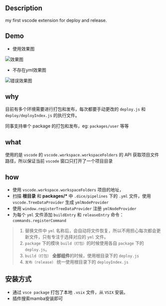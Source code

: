 ## Description

my first vscode extension for deploy and release.

## Demo

- 使用效果图

![效果图](https://raw.githubusercontent.com/mamba-1024/vscode-extension/master/media/desc2.png)

- 不存在yml效果图

![错误效果图](https://raw.githubusercontent.com/mamba-1024/vscode-extension/master/media/89D04044-7AD5-4644-960E-0F22C7898671.png)

## why

目前有多个环境需要进行打包和发布，每次都要手动更改的 `deploy.js` 和 `deploy/deployIndex.js` 的执行文件。

同事支持单个 package 的打包和发布，eg: `packages/user` 等等

## what

使用的是 `vscode` 的  `vscode.workspace.workspaceFolders` 的 API 获取项目文件路径，所以保证当前 `vscode` 窗口只打开了一个项目目录

## how

- 使用 `vscode.workspace.workspaceFolders` 项目的地址，
- 扫描 **根目录** 和 **packages/\*** 中 `.dice/pipelines` 下的 `.yml` 文件，使用 `vscode.TreeDataProvider` 生成 `ymlNodeProvider`
- 使用 `window.registerTreeDataProvider` 注册 `ymlNodeProvider`
- 为每个 `yml` 文件添加 `buildEntry` 和 `releaseEntry` 命令：`commands.registerCommand`


> 1. 替换文件中 `yml` 名称后，会自动将文件恢复，所以不用担心每次都会更新文件，只有专注于选择对应的 `yml` 文件。
> 2. `package` 下的模块 `build（打包）`的时候使用各自 `package` 下的`deploy.js`。
> 3. `build（打包）` **全部组件**的时候，使用根目录下的 `deploy.js`
> 4. `发布（release）` 统一使用根目录下的 `deployIndex.js`


## 安装方式

- 通过 `vsce package` 打包了本地 `.vsix` 文件，从 `VSIX` 安装。
- 插件搜索mamba安装即可